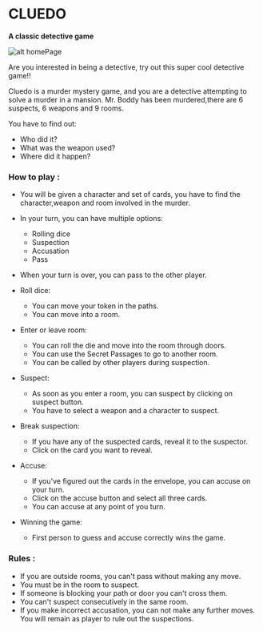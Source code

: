# CLUEDO

**A classic detective game**

 ![alt homePage](https://i.ytimg.com/vi/k8XwvHDJGn8/maxresdefault.jpg) 

Are you interested in being a detective, try out this super cool detective game!!

Cluedo is a murder mystery game, and you are a detective attempting to solve a murder in a mansion.
Mr. Boddy has been murdered,there are 6 suspects, 6 weapons and 9 rooms.

You have to find out:
* Who did it?
* What was the weapon used?
* Where did it happen?

### How to play :

* You will be given a character and set of cards, you have to find the character,weapon and room involved in the murder.

* In your turn, you can have multiple options:
  * Rolling dice
  * Suspection
  * Accusation
  * Pass

* When your turn is over, you can pass to the other player.

* Roll dice:
  * You can move your token in the paths.
  * You can move into a room.

* Enter or leave room:
  * You can roll the die and move into the room through doors.
  * You can use the Secret Passages to go to another room.
  * You can be called by other players during suspection.

* Suspect:
  * As soon as you enter a room, you can suspect by clicking on suspect button.
  * You have to select a weapon and a character to suspect.

* Break suspection:
  * If you have any of the suspected cards, reveal it to the suspector.
  * Click on the card you want to reveal.

* Accuse:
  * If you've figured out the cards in the envelope, you can accuse on your turn.
  * Click on the accuse button and select all three cards.
  * You can accuse at any point of you turn.

* Winning the game:
  * First person to guess and accuse correctly wins the game.

### Rules :

* If you are outside rooms, you can't pass without making any move.
* You must be in the room to suspect.
* If someone is blocking your path or door you can't cross them.
* You can't suspect consecutively in the same room.
* If you make incorrect accusation, you can not make any further moves. You will remain as player to rule out the suspections.
 